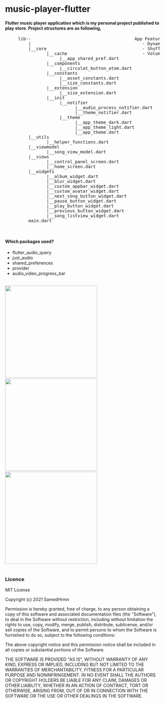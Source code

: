 # music-player-flutter
#### Flutter music player application which is my personal project published to play store. Project structures are as following,
<pre>
     lib--                                        App Features:
         |                                           - Dynamic theme and save with Shared Preferences
         |__core                                     - Shuffle and play random song
                |__cache                             - Volume controller (Thanks for cihatislamdede)  
                     |__app_shared_pref.dart
                |__components
                     |__circulat_button_atom.dart
                |__constants
                     |__asset_constants.dart
                     |__size_constants.dart
                |__extension
                     |__size_extension.dart
                |__init
                     |__notifier
                           |__audio_process_notifier.dart
                           |__theme_notifier.dart
                     |__theme
                           |__app_theme_dark.dart
                           |__app_theme_light.dart
                           |__app_theme.dart
         |__utils                           
                |__helper_functions.dart
         |__viewmodel
                |__song_view_model.dart
         |__views
                |__control_panel_screen.dart
                |__home_screen.dart
         |__widgets
                |__album_widget.dart
                |__blur_widget.dart
                |__custom_appbar_widget.dart
                |__custom_avatar_widget.dart
                |__next_song_button_widget.dart
                |__pause_button_widget.dart
                |__play_button_widget.dart
                |__previous_button_widget.dart
                |__song_listview_widget.dart
         main.dart
</pre><br>

#### Which packages used?<br>
 * flutter_audio_query
 * just_audio
 * shared_preferences
 * provider
 * audio_video_progress_bar <br><br>

<img src="https://user-images.githubusercontent.com/60006881/125201500-220a8600-e278-11eb-86fa-eeda6447af99.png" width="300px"></img> &nbsp;&nbsp; <img src="https://user-images.githubusercontent.com/60006881/125139487-47cd4900-e119-11eb-907a-5118d5ec1a18.png" width="300px"> &nbsp;&nbsp;  <img src="https://user-images.githubusercontent.com/60006881/125139817-e6f24080-e119-11eb-944c-338c9f558f87.png" width="300px"><br><br>

<h3> Licence </h3>
MIT License

Copyright (c) 2021 SamedHrmn

Permission is hereby granted, free of charge, to any person obtaining a copy
of this software and associated documentation files (the "Software"), to deal
in the Software without restriction, including without limitation the rights
to use, copy, modify, merge, publish, distribute, sublicense, and/or sell
copies of the Software, and to permit persons to whom the Software is
furnished to do so, subject to the following conditions:

The above copyright notice and this permission notice shall be included in all
copies or substantial portions of the Software.

THE SOFTWARE IS PROVIDED "AS IS", WITHOUT WARRANTY OF ANY KIND, EXPRESS OR
IMPLIED, INCLUDING BUT NOT LIMITED TO THE WARRANTIES OF MERCHANTABILITY,
FITNESS FOR A PARTICULAR PURPOSE AND NONINFRINGEMENT. IN NO EVENT SHALL THE
AUTHORS OR COPYRIGHT HOLDERS BE LIABLE FOR ANY CLAIM, DAMAGES OR OTHER
LIABILITY, WHETHER IN AN ACTION OF CONTRACT, TORT OR OTHERWISE, ARISING FROM,
OUT OF OR IN CONNECTION WITH THE SOFTWARE OR THE USE OR OTHER DEALINGS IN THE
SOFTWARE.

